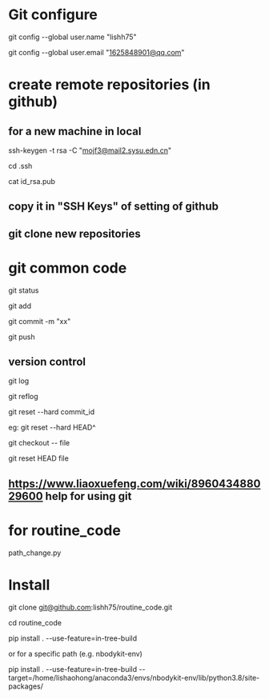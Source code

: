 # Git configure
git config --global user.name "lishh75"

git config --global user.email "1625848901@qq.com"

# create remote repositories (in github)

## for a new machine in local
ssh-keygen -t rsa -C "mojf3@mail2.sysu.edn.cn"  

cd .ssh

cat id_rsa.pub

## copy it in "SSH Keys" of setting of github

## git clone new repositories


# git common code 
git status

git add 

git commit -m "xx"

git push

## version control
git log

git reflog

git reset --hard commit_id

eg: git reset --hard HEAD^

git checkout -- file

git reset HEAD file

## https://www.liaoxuefeng.com/wiki/896043488029600 help for using git


# for routine_code
path_change.py

# Install
git clone git@github.com:lishh75/routine_code.git

cd routine_code

pip install . --use-feature=in-tree-build

or for a specific path (e.g. nbodykit-env)

pip install . --use-feature=in-tree-build --target=/home/lishaohong/anaconda3/envs/nbodykit-env/lib/python3.8/site-packages/



